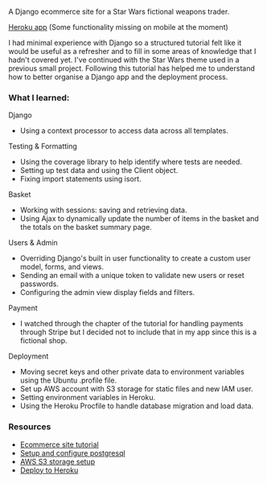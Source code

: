 A Django ecommerce site for a Star Wars fictional weapons trader.

[Heroku app](https://rodian-arms-shop.herokuapp.com)
(Some functionality missing on mobile at the moment)

I had minimal experience with Django so a structured tutorial felt like it would be useful as a refresher and to fill in some areas of knowledge that I hadn't covered yet. I've continued with the Star Wars theme used in a previous small project. Following this tutorial has helped me to understand how to better organise a Django app and the deployment process.


### What I learned:

Django
* Using a context processor to access data across all templates.

Testing & Formatting
* Using the coverage library to help identify where tests are needed.
* Setting up test data and using the Client object.
* Fixing import statements using isort.

Basket
* Working with sessions: saving and retrieving data.
* Using Ajax to dynamically update the number of items in the basket and the totals on the basket summary page.

Users & Admin
* Overriding Django's built in user functionality to create a custom user model, forms, and views.
* Sending an email with a unique token to validate new users or reset passwords.
* Configuring the admin view display fields and filters.

Payment
* I watched through the chapter of the tutorial for handling payments through Stripe but I decided not to include that in my app since this is a fictional shop.

Deployment
* Moving secret keys and other private data to environment variables using the Ubuntu .profile file.
* Set up AWS account with S3 storage for static files and new IAM user.
* Setting environment variables in Heroku.
* Using the Heroku Procfile to handle database migration and load data.

### Resources
* [Ecommerce site tutorial](https://www.youtube.com/watch?v=UqSJCVePEWU&t=1500s)
* [Setup and configure postgresql](https://www.digitalocean.com/community/tutorials/how-to-install-and-use-postgresql-on-ubuntu-18-04)
* [AWS S3 storage setup](https://youtu.be/kt3ZtW9MXhw)
* [Deploy to Heroku](https://youtu.be/6DI_7Zja8Zc)